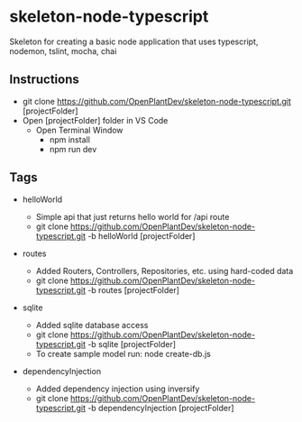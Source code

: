 # skeleton-node-typescript
Skeleton for creating a basic node application that uses typescript, nodemon, tslint, mocha, chai

## Instructions
  * git clone https://github.com/OpenPlantDev/skeleton-node-typescript.git \[projectFolder\]
  * Open \[projectFolder\] folder in VS Code
    * Open Terminal Window
        * npm install
        * npm run dev
## Tags
 * helloWorld 
     * Simple api that just returns hello world for /api route
     * git clone https://github.com/OpenPlantDev/skeleton-node-typescript.git -b helloWorld \[projectFolder\]
     
 * routes
     * Added Routers, Controllers, Repositories, etc. using hard-coded data
     * git clone https://github.com/OpenPlantDev/skeleton-node-typescript.git -b routes \[projectFolder\]

 * sqlite
     * Added sqlite database access
     * git clone https://github.com/OpenPlantDev/skeleton-node-typescript.git -b sqlite \[projectFolder\]
     * To create sample model run: node create-db.js

 * dependencyInjection
     * Added dependency injection using inversify
     * git clone https://github.com/OpenPlantDev/skeleton-node-typescript.git -b dependencyInjection \[projectFolder\]

      
